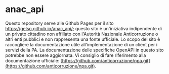 # anac_api

Questo repository serve alle Github Pages per il sito https://gelso.github.io/anac_api/; questo sito è un'iniziativa indipendente di un privato cittadino non affiliato con l'Autorità Nazionale Anticorruzione o altri enti pubblici e non rappresenta una fonte ufficiale.
Lo scopo del sito è raccogliere la documentazione utile all'implementazione di un client per i servizi della PA. La documentazione delle specifiche OpenAPI in questo sito potrebbe non essere aggiornata. Vi consiglio di fare riferimento alla documentazione ufficiale: [https://github.com/anticorruzione/npa.git](https://github.com/anticorruzione/npa.git).
